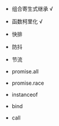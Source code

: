 - 组合寄生式继承 √  

- 函数柯里化 √

- 快排 

- 防抖

- 节流

- promise.all

- promise.race

- instanceof

- bind

- call

  
